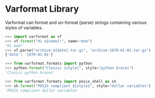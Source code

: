 # Varformat Library
Varformat can format and un-format (parse) strings containing various styles of variables.
```python
>>> import varformat as vf
>>> vf.format("Hi ${name}!", name="mom")
'Hi mom!'
>>> vf.parse("archive-${date}.tar.gz", "archive-1970-01-01.tar.gz")
{'date': '1970-01-01'}

>>> from varformat.formats import python
>>> python.format("Classic {style}", style="python braces")
'Classic python braces'

>>> from varformat.formats import posix_shell as sh
>>> sh.format("POSIX compliant ${style}", style="dollar variables")
'POSIX compliant dollar variables'

```
